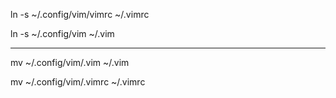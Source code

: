 ln -s ~/.config/vim/vimrc ~/.vimrc

ln -s ~/.config/vim ~/.vim

---

mv ~/.config/vim/.vim ~/.vim

mv ~/.config/vim/.vimrc ~/.vimrc 
